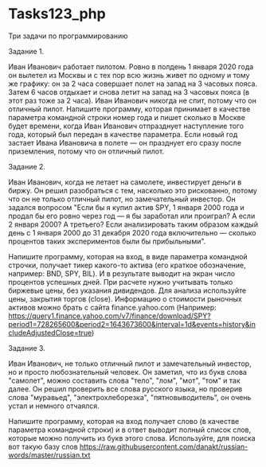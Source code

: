 # Tasks123_php
Три задачи по программированию

Задание 1.

Иван Иванович работает пилотом. Ровно в полдень 1 января 2020 года он вылетел из Москвы и с тех пор всю жизнь живет по одному и тому же графику: он за 2 часа совершает полет на запад на 3 часовых пояса. Затем 6 часов отдыхает и снова летит на запад на 3 часовых пояса (в этот раз тоже за 2 часа). Иван Иванович никогда не спит, потому что он отличный пилот. Напишите программу, которая принимает в качестве параметра командной строки номер года и пишет сколько в Москве будет времени, когда Иван Иванович отпразднует наступление того года, который был передан в качестве параметра. Если новый год застает Ивана Ивановича в полете — он празднует его сразу после приземления, потому что он отличный пилот.

Задание 2.

Иван Иванович, когда не летает на самолете, инвестирует деньги в биржу. Он решил разобраться с тем, насколько это рискованно, потому что он не только отличный пилот, но замечательный инвестор. Он задался вопросом "Если бы я купил актив SPY, 1 января 2000 года и продал бы его ровно через год — я бы заработал или проиграл? А если 2 января 2000? А третьего? Если анализировать таким образом каждый день с 1 января 2000 до 31 декабря 2020 года включительно — сколько процентов таких экспериментов были бы прибыльными".

Напишите программу, которая на вход, в виде параметра командной строчки, получает тикер какого-то актива (его краткое обозначение, например: BND, SPY, BIL). И в результате выводит на экран число процентов успешных дней. При расчете нужно учитывать только биржевые цены, без указания дивидендов. Для анализа используйте цены, закрытия торгов (close). Информацию о стоимости рыночных активов можно брать с сайта finance.yahoo.com (Например: https://query1.finance.yahoo.com/v7/finance/download/SPY?period1=728265600&period2=1643673600&interval=1d&events=history&includeAdjustedClose=true)

Задание 3.

Иван Иванович, не только отличный пилот и замечательный инвестор, но и просто любознательный человек. Он заметил, что из букв слова "самолет", можно составить слова "тело", "лом", "мот", "том" и так далее. Он решил проверить все слова русского языка, но проверив слова "муравьед", "электрохлеборезка", "пятновыводитель", он очень устал и немного отчаялся.

Напишите программу, которая на вход получает слово (в качестве параметра командной строки) и в ответ выводит полный список слов, которые можно получить из букв этого слова. Используйте, для поиска вот такую базу слов https://raw.githubusercontent.com/danakt/russian-words/master/russian.txt
